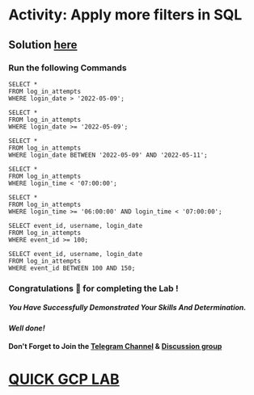 # Activity: Apply more filters in SQL

## Solution [here]()

### Run the following Commands

```
SELECT * 
FROM log_in_attempts 
WHERE login_date > '2022-05-09';

SELECT * 
FROM log_in_attempts 
WHERE login_date >= '2022-05-09';

SELECT * 
FROM log_in_attempts 
WHERE login_date BETWEEN '2022-05-09' AND '2022-05-11';

SELECT * 
FROM log_in_attempts 
WHERE login_time < '07:00:00';

SELECT * 
FROM log_in_attempts 
WHERE login_time >= '06:00:00' AND login_time < '07:00:00';

SELECT event_id, username, login_date
FROM log_in_attempts
WHERE event_id >= 100;

SELECT event_id, username, login_date
FROM log_in_attempts
WHERE event_id BETWEEN 100 AND 150;
```

### Congratulations 🎉 for completing the Lab !

##### *You Have Successfully Demonstrated Your Skills And Determination.*

#### *Well done!*

#### Don't Forget to Join the [Telegram Channel](https://t.me/quickgcplab) & [Discussion group](https://t.me/quickgcplabchats)

# [QUICK GCP LAB](https://www.youtube.com/@quickgcplab)